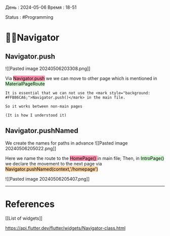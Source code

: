 День : 2024-05-06 
Время : 18-51

Status : #Programming  


# 👨‍💻Navigator


## Navigator.push

![[Pasted image 20240506203308.png]]
 
Via <mark style="background: #FF5582A6;">Navigator.push</mark> we we can move to other page which is mentioned in <mark style="background: #BBFABBA6;">MaterialPageRoute    </mark>

```ad-important
It is essential that we can not use the <mark style="background: #FFB86CA6;">Navigator.push()</mark> in the main file.

So it works between non-main pages

(It is how I understood it)

```

## Navigator.pushNamed

We create the names for paths in advance 
![[Pasted image 20240506205022.png]]

Here we name the route to the <mark style="background: #FF5582A6;">HomePage() </mark>in main file;
Then, in <mark style="background: #BBFABBA6;">IntroPage()</mark> we declare the movement to the next page via <mark style="background: #FFB86CA6;">Navigator.pushNamed(context,'/homepage')</mark>

![[Pasted image 20240506205407.png]]


 
---
# References

[[List of widgets]]

https://api.flutter.dev/flutter/widgets/Navigator-class.html
